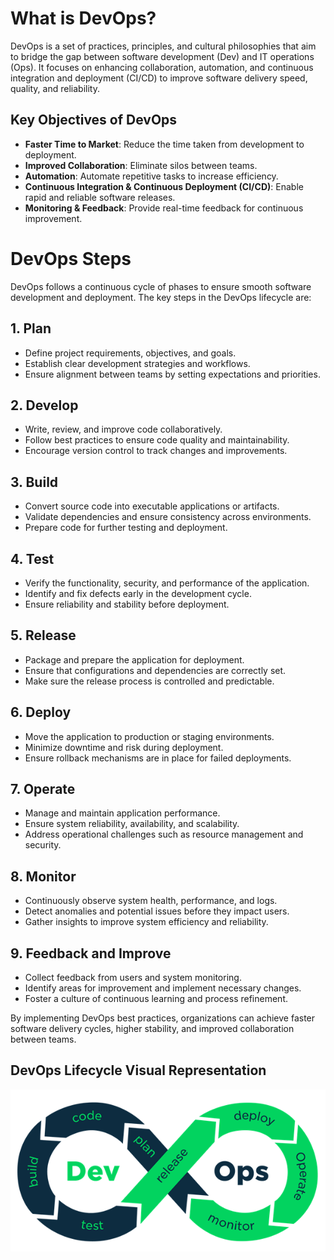 # What is DevOps?

DevOps is a set of practices, principles, and cultural philosophies that aim to bridge the gap between software development (Dev) and IT operations (Ops). It focuses on enhancing collaboration, automation, and continuous integration and deployment (CI/CD) to improve software delivery speed, quality, and reliability. 

## Key Objectives of DevOps
- **Faster Time to Market**: Reduce the time taken from development to deployment.
- **Improved Collaboration**: Eliminate silos between teams.
- **Automation**: Automate repetitive tasks to increase efficiency.
- **Continuous Integration & Continuous Deployment (CI/CD)**: Enable rapid and reliable software releases.
- **Monitoring & Feedback**: Provide real-time feedback for continuous improvement.

# DevOps Steps
DevOps follows a continuous cycle of phases to ensure smooth software development and deployment. The key steps in the DevOps lifecycle are:

## 1. **Plan**
- Define project requirements, objectives, and goals.
- Establish clear development strategies and workflows.
- Ensure alignment between teams by setting expectations and priorities.

## 2. **Develop**
- Write, review, and improve code collaboratively.
- Follow best practices to ensure code quality and maintainability.
- Encourage version control to track changes and improvements.

## 3. **Build**
- Convert source code into executable applications or artifacts.
- Validate dependencies and ensure consistency across environments.
- Prepare code for further testing and deployment.

## 4. **Test**
- Verify the functionality, security, and performance of the application.
- Identify and fix defects early in the development cycle.
- Ensure reliability and stability before deployment.

## 5. **Release**
- Package and prepare the application for deployment.
- Ensure that configurations and dependencies are correctly set.
- Make sure the release process is controlled and predictable.

## 6. **Deploy**
- Move the application to production or staging environments.
- Minimize downtime and risk during deployment.
- Ensure rollback mechanisms are in place for failed deployments.

## 7. **Operate**
- Manage and maintain application performance.
- Ensure system reliability, availability, and scalability.
- Address operational challenges such as resource management and security.

## 8. **Monitor**
- Continuously observe system health, performance, and logs.
- Detect anomalies and potential issues before they impact users.
- Gather insights to improve system efficiency and reliability.

## 9. **Feedback and Improve**
- Collect feedback from users and system monitoring.
- Identify areas for improvement and implement necessary changes.
- Foster a culture of continuous learning and process refinement.

By implementing DevOps best practices, organizations can achieve faster software delivery cycles, higher stability, and improved collaboration between teams.

## DevOps Lifecycle Visual Representation
![image](./images/devops.png)

